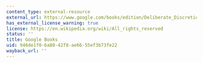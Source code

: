 ```yaml
---
content_type: external-resource
external_url: https://www.google.com/books/edition/Deliberate_Discretion/kT2EF6Et_SoC?hl=en&gbpv=1
has_external_license_warning: true
license: https://en.wikipedia.org/wiki/All_rights_reserved
status: ''
title: Google Books
uid: 946de1f0-6a80-42f8-ae66-55ef3b73fe22
wayback_url: ''
---
```

